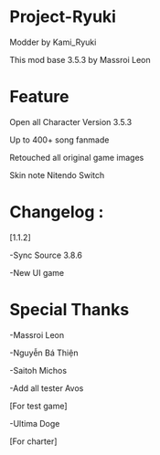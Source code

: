 # Project-Ryuki
Modder by Kami_Ryuki

This mod base 3.5.3 by Massroi Leon

# Feature
Open all Character Version 3.5.3

Up to 400+ song fanmade

Retouched all original game images

Skin note Nitendo Switch

# Changelog :

[1.1.2]

-Sync Source 3.8.6

-New UI game

# Special Thanks
-Massroi Leon

-Nguyễn Bá Thiện

-Saitoh Michos

-Add all tester Avos

[For test game]

-Ultima Doge

[For charter]
